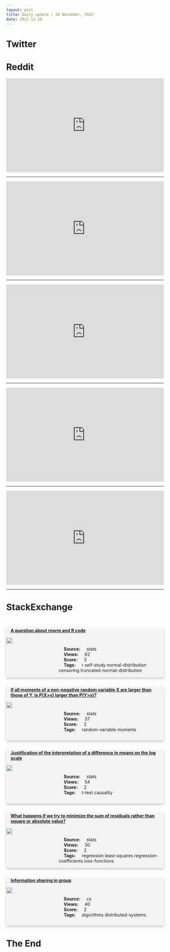 ```yaml
---
layout: post
title: Daily update | 26 November, 2022
date: 2022-11-26
---
```


<script async src="https://platform.twitter.com/widgets.js" charset="utf-8"></script>


<script src='https://storage.ko-fi.com/cdn/scripts/overlay-widget.js'></script>
<script>
  kofiWidgetOverlay.draw('themldojo', {
    'type': 'floating-chat',
    'floating-chat.donateButton.text': 'Support me',
    'floating-chat.donateButton.background-color': '#f45d22',
    'floating-chat.donateButton.text-color': '#fff'
  });
</script>

# Twitter 

<blockquote class="twitter-tweet"><a href="https://twitter.com/Gerashchenko_en/status/1596199055562256384"></a></blockquote>

<blockquote class="twitter-tweet"><a href="https://twitter.com/KirkDBorne/status/1595988170549649409"></a></blockquote>

<blockquote class="twitter-tweet"><a href="https://twitter.com/tribelaw/status/1596143207607242752"></a></blockquote>

<blockquote class="twitter-tweet"><a href="https://twitter.com/akshay_pachaar/status/1596045648368787457"></a></blockquote>

<blockquote class="twitter-tweet"><a href="https://twitter.com/kareem_carr/status/1596180534388232193"></a></blockquote>

<blockquote class="twitter-tweet"><a href="https://twitter.com/karpathy/status/1595954036498649088"></a></blockquote>

<blockquote class="twitter-tweet"><a href="https://twitter.com/karpathy/status/1595954041112039424"></a></blockquote>

<blockquote class="twitter-tweet"><a href="https://twitter.com/DeepMind/status/1596112665965121536"></a></blockquote>

<blockquote class="twitter-tweet"><a href="https://twitter.com/huggingface/status/1596199718631112708"></a></blockquote>

<blockquote class="twitter-tweet"><a href="https://twitter.com/karpathy/status/1595971244796440576"></a></blockquote>

# Reddit 

<iframe id="reddit-embed" src="https://www.redditmedia.com/r/MachineLearning/comments/z48t6e/d_first_time_neurips?ref_source=embed&amp;ref=share&amp;embed=true" sandbox="allow-scripts allow-same-origin allow-popups" style="border: none;" height="300" width="100%" scrolling="yes"></iframe>
<hr style="width:100%;text-align:left;margin-left:0">
<iframe id="reddit-embed" src="https://www.redditmedia.com/r/datascience/comments/z42it0/folks_looking_for_jobs_or_hiring_can_we_improve?ref_source=embed&amp;ref=share&amp;embed=true" sandbox="allow-scripts allow-same-origin allow-popups" style="border: none;" height="300" width="100%" scrolling="yes"></iframe>
<hr style="width:100%;text-align:left;margin-left:0">
<iframe id="reddit-embed" src="https://www.redditmedia.com/r/datascience/comments/z4jvy2/do_you_guys_find_d3_useful?ref_source=embed&amp;ref=share&amp;embed=true" sandbox="allow-scripts allow-same-origin allow-popups" style="border: none;" height="300" width="100%" scrolling="yes"></iframe>
<hr style="width:100%;text-align:left;margin-left:0">
<iframe id="reddit-embed" src="https://www.redditmedia.com/r/datascience/comments/z48nvb/hey_i_wanna_learn_statistics_with_python_can?ref_source=embed&amp;ref=share&amp;embed=true" sandbox="allow-scripts allow-same-origin allow-popups" style="border: none;" height="300" width="100%" scrolling="yes"></iframe>
<hr style="width:100%;text-align:left;margin-left:0">
<iframe id="reddit-embed" src="https://www.redditmedia.com/r/MachineLearning/comments/z49k7x/r_robust_learning_the_past_and_present_the_dnn?ref_source=embed&amp;ref=share&amp;embed=true" sandbox="allow-scripts allow-same-origin allow-popups" style="border: none;" height="300" width="100%" scrolling="yes"></iframe>
<hr style="width:100%;text-align:left;margin-left:0">

<style>
.card {
box-shadow: 0 4px 8px 0 rgba(0,0,0,0.2);
transition: 0.3s;
width: 100%;
background-color: #F3F4F4;
}
p{
    margin-left:  3em;
    padding-top: 1em;
}
.part2{
    display: grid;
    grid-template-columns: 1fr 3fr;
}
h4{
    margin: 1em;
}

.card:hover {
box-shadow: 0 8px 16px 0 rgba(0,0,0,0.2);
}
b {
padding: 2px 16px;
}
</style>
  
# StackExchange 


  <br>
  <div class="card">
  <h4><a href='https://stats.stackexchange.com/questions/596955/a-question-about-rnorm-and-r-code'>A question about rnorm and R code</a></h4> 
  <div class="part2">
      <img src="https://cdn.sstatic.net/Sites/stats/Img/apple-touch-icon@2.png?v=344f57aa10cc" alt="Img missing!" style="width:40%">
      <p><b>Source:</b> stats<br><b>Views:</b> 62<br><b>Score:</b> 3<br><b>Tags:</b> <span class="badge badge-dark">r</span> <span class="badge badge-dark">self-study</span> <span class="badge badge-dark">normal-distribution</span> <span class="badge badge-dark">censoring</span> <span class="badge badge-dark">truncated-normal-distribution</span></p> 
  </div>
  </div>
      
  <br>
  <div class="card">
  <h4><a href='https://stats.stackexchange.com/questions/596970/if-all-moments-of-a-non-negative-random-variable-x-are-larger-than-those-of-y-i'>If all moments of a non-negative random variable X are larger than those of Y, is P(X&gt;x) larger than P(Y&gt;x)?</a></h4> 
  <div class="part2">
      <img src="https://cdn.sstatic.net/Sites/stats/Img/apple-touch-icon@2.png?v=344f57aa10cc" alt="Img missing!" style="width:40%">
      <p><b>Source:</b> stats<br><b>Views:</b> 37<br><b>Score:</b> 2<br><b>Tags:</b> <span class="badge badge-dark">random-variable</span> <span class="badge badge-dark">moments</span></p> 
  </div>
  </div>
      
  <br>
  <div class="card">
  <h4><a href='https://stats.stackexchange.com/questions/596983/justification-of-the-interpretation-of-a-difference-in-means-on-the-log-scale'>Justification of the interpretation of a difference in means on the log scale</a></h4> 
  <div class="part2">
      <img src="https://cdn.sstatic.net/Sites/stats/Img/apple-touch-icon@2.png?v=344f57aa10cc" alt="Img missing!" style="width:40%">
      <p><b>Source:</b> stats<br><b>Views:</b> 54<br><b>Score:</b> 2<br><b>Tags:</b> <span class="badge badge-dark">t-test</span> <span class="badge badge-dark">causality</span></p> 
  </div>
  </div>
      
  <br>
  <div class="card">
  <h4><a href='https://stats.stackexchange.com/questions/596993/what-happens-if-we-try-to-minimize-the-sum-of-residuals-rather-than-square-or-ab'>What happens if we try to minimize the sum of residuals rather than square or absolute value?</a></h4> 
  <div class="part2">
      <img src="https://cdn.sstatic.net/Sites/stats/Img/apple-touch-icon@2.png?v=344f57aa10cc" alt="Img missing!" style="width:40%">
      <p><b>Source:</b> stats<br><b>Views:</b> 30<br><b>Score:</b> 2<br><b>Tags:</b> <span class="badge badge-dark">regression</span> <span class="badge badge-dark">least-squares</span> <span class="badge badge-dark">regression-coefficients</span> <span class="badge badge-dark">loss-functions</span></p> 
  </div>
  </div>
      
  <br>
  <div class="card">
  <h4><a href='https://cs.stackexchange.com/questions/155691/information-sharing-in-group'>Information sharing in group</a></h4> 
  <div class="part2">
      <img src="https://cdn.sstatic.net/Sites/cs/Img/apple-touch-icon@2.png?v=324a3e0c2b03" alt="Img missing!" style="width:40%">
      <p><b>Source:</b> cs<br><b>Views:</b> 40<br><b>Score:</b> 2<br><b>Tags:</b> <span class="badge badge-dark">algorithms</span> <span class="badge badge-dark">distributed-systems</span></p> 
  </div>
  </div>
      
# The End